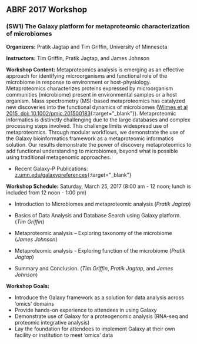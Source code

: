 ## ABRF 2017 Workshop

### (SW1) The Galaxy platform for metaproteomic characterization of microbiomes

**Organizers:** Pratik Jagtap and Tim Griffin, University of Minnesota
 
**Instructors:** Tim Griffin, Pratik Jagtap, and James Johnson
 
**Workshop Content:**
Metaproteomics analysis is emerging as an effective approach for identifying microorganisms and functional role of the microbiome in response to environment or host-physiology. Metaproteomics characterizes proteins expressed by microorganism communities (microbiome) present in environmental samples or a host organism. Mass spectrometry (MS)-based metaproteomics has catalyzed new discoveries into the functional dynamics of microbiomes ([Wilmes et al 2015, doi: 10.1002/pmic.201500183](http://onlinelibrary.wiley.com/doi/10.1002/pmic.201500183/full){:target="_blank"}). Metaproteomic informatics is distinctly challenging due to the large databases and complex processing steps involved. This challenge limits widespread use of metaproteomics. Through modular workflows, we demonstrate the use of the Galaxy bioinformatics framework as a metaproteomic informatics solution. Our results demonstrate the power of discovery metaproteomics to add functional understanding to microbiomes, beyond what is possible using traditional metagenomic approaches.

- Recent Galaxy-P Publications: [z.umn.edu/galaxypreferences](http://z.umn.edu/galaxypreferences){:target="_blank"}



**Workshop Schedule:** Saturday, March 25, 2017 (8:00 am - 12 noon; lunch is included from 12 noon - 1:00 pm)
 
- Introduction to Microbiomes and metaproteomic analysis (_Pratik Jagtap_)
 
- Basics of Data Analysis and Database Search using Galaxy platform. (_Tim Griffin_)
 
- Metaproteomic analysis – Exploring taxonomy of the microbiome (_James Johnson_)
 
- Metaproteomic analysis - Exploring function of the microbiome (_Pratik Jagtap_)
 
- Summary and Conclusion. (_Tim Griffin_, _Pratik Jagtap_, and _James Johnson_)
 
**Workshop Goals:**
- Introduce the Galaxy framework as a solution for data analysis across ‘omics’ domains
- Provide hands-on experience to attendees in using Galaxy
- Demonstrate use of Galaxy for a proteogenomic analysis (RNA-seq and proteomic integrative analysis)
- Lay the foundation for attendees to implement Galaxy at their own facility or institution to meet ‘omics’ data



